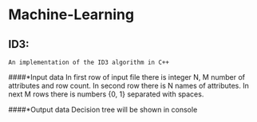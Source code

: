 Machine-Learning
================
ID3:
----------------
    An implementation of the ID3 algorithm in C++

####*Input data
        In first row of input file there is integer N, M number of attributes and row count.
        In second row there is N names of attributes.
        In next M rows there is numbers {0, 1} separated with spaces.

####*Output data
        Decision tree will be shown in console
